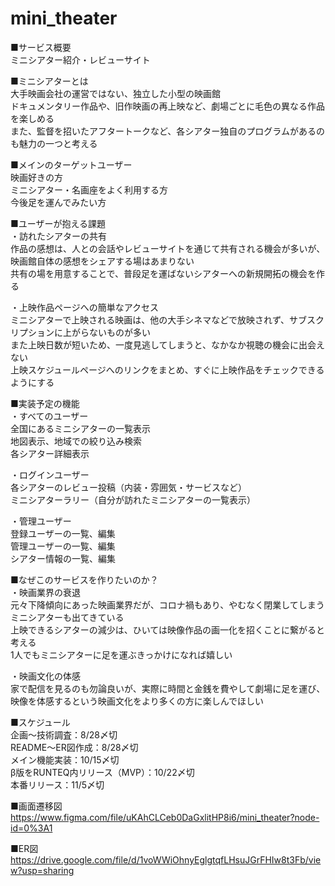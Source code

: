 # mini_theater

■サービス概要  
ミニシアター紹介・レビューサイト  

■ミニシアターとは  
大手映画会社の運営ではない、独立した小型の映画館  
ドキュメンタリー作品や、旧作映画の再上映など、劇場ごとに毛色の異なる作品を楽しめる  
また、監督を招いたアフタートークなど、各シアター独自のプログラムがあるのも魅力の一つと考える  

■メインのターゲットユーザー  
映画好きの方  
ミニシアター・名画座をよく利用する方  
今後足を運んでみたい方  

■ユーザーが抱える課題  
・訪れたシアターの共有  
作品の感想は、人との会話やレビューサイトを通じて共有される機会が多いが、映画館自体の感想をシェアする場はあまりない  
共有の場を用意することで、普段足を運ばないシアターへの新規開拓の機会を作る  

・上映作品ページへの簡単なアクセス  
ミニシアターで上映される映画は、他の大手シネマなどで放映されず、サブスクリプションに上がらないものが多い  
また上映日数が短いため、一度見逃してしまうと、なかなか視聴の機会に出会えない  
上映スケジュールページへのリンクをまとめ、すぐに上映作品をチェックできるようにする  

■実装予定の機能  
・すべてのユーザー  
全国にあるミニシアターの一覧表示  
地図表示、地域での絞り込み検索  
各シアター詳細表示  

・ログインユーザー  
各シアターのレビュー投稿（内装・雰囲気・サービスなど）  
ミニシアターラリー（自分が訪れたミニシアターの一覧表示）  

・管理ユーザー  
登録ユーザーの一覧、編集  
管理ユーザーの一覧、編集  
シアター情報の一覧、編集  

■なぜこのサービスを作りたいのか？  
・映画業界の衰退  
元々下降傾向にあった映画業界だが、コロナ禍もあり、やむなく閉業してしまうミニシアターも出てきている  
上映できるシアターの減少は、ひいては映像作品の画一化を招くことに繋がると考える  
1人でもミニシアターに足を運ぶきっかけになれば嬉しい  

・映画文化の体感  
家で配信を見るのも勿論良いが、実際に時間と金銭を費やして劇場に足を運び、映像を体感するという映画文化をより多くの方に楽しんでほしい  

■スケジュール  
企画〜技術調査：8/28〆切  
README〜ER図作成：8/28〆切  
メイン機能実装：10/15〆切  
β版をRUNTEQ内リリース（MVP）：10/22〆切  
本番リリース：11/5〆切

■画面遷移図
https://www.figma.com/file/uKAhCLCeb0DaGxlitHP8i6/mini_theater?node-id=0%3A1

■ER図
https://drive.google.com/file/d/1voWWiOhnyEglgtqfLHsuJGrFHIw8t3Fb/view?usp=sharing